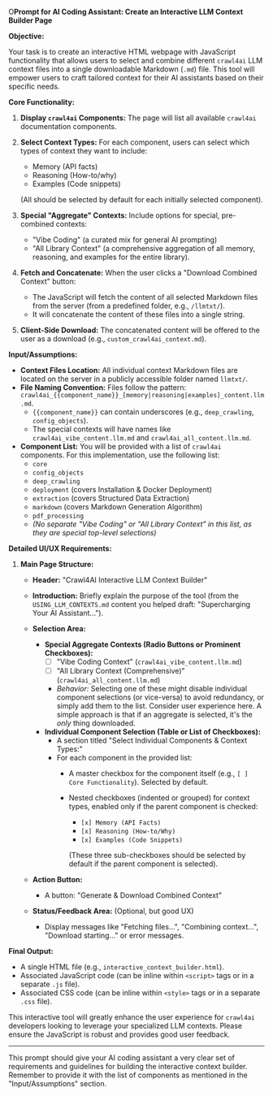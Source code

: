 
O**Prompt for AI Coding Assistant: Create an Interactive LLM Context Builder Page**

**Objective:**

Your task is to create an interactive HTML webpage with JavaScript functionality that allows users to select and combine different `crawl4ai` LLM context files into a single downloadable Markdown (`.md`) file. This tool will empower users to craft tailored context for their AI assistants based on their specific needs.

**Core Functionality:**

1.  **Display `crawl4ai` Components:** The page will list all available `crawl4ai` documentation components.
2.  **Select Context Types:** For each component, users can select which types of context they want to include:
    *   Memory (API facts)
    *   Reasoning (How-to/why)
    *   Examples (Code snippets)

    (All should be selected by default for each initially selected component).

3.  **Special "Aggregate" Contexts:** Include options for special, pre-combined contexts:
    *   "Vibe Coding" (a curated mix for general AI prompting)
    *   "All Library Context" (a comprehensive aggregation of all memory, reasoning, and examples for the entire library).
4.  **Fetch and Concatenate:** When the user clicks a "Download Combined Context" button:
    *   The JavaScript will fetch the content of all selected Markdown files from the server (from a predefined folder, e.g., `/llmtxt/`).
    *   It will concatenate the content of these files into a single string.
5.  **Client-Side Download:** The concatenated content will be offered to the user as a download (e.g., `custom_crawl4ai_context.md`).


**Input/Assumptions:**

*   **Context Files Location:** All individual context Markdown files are located on the server in a publicly accessible folder named `llmtxt/`.
*   **File Naming Convention:** Files follow the pattern: `crawl4ai_{{component_name}}_[memory|reasoning|examples]_content.llm.md`.
    *   `{{component_name}}` can contain underscores (e.g., `deep_crawling`, `config_objects`).
    *   The special contexts will have names like `crawl4ai_vibe_content.llm.md` and `crawl4ai_all_content.llm.md`.
*   **Component List:** You will be provided with a list of `crawl4ai` components. For this implementation, use the following list:
    *   `core`
    *   `config_objects`
    *   `deep_crawling`
    *   `deployment` (covers Installation & Docker Deployment)
    *   `extraction` (covers Structured Data Extraction)
    *   `markdown` (covers Markdown Generation Algorithm)
    *   `pdf_processing`
    *   *(No separate "Vibe Coding" or "All Library Context" in this list, as they are special top-level selections)*


**Detailed UI/UX Requirements:**

1.  **Main Page Structure:**
    *   **Header:** "Crawl4AI Interactive LLM Context Builder"
    *   **Introduction:** Briefly explain the purpose of the tool (from the `USING_LLM_CONTEXTS.md` content you helped draft: "Supercharging Your AI Assistant...").
    *   **Selection Area:**
        *   **Special Aggregate Contexts (Radio Buttons or Prominent Checkboxes):**
            *   [ ] "Vibe Coding Context" (`crawl4ai_vibe_content.llm.md`)
            *   [ ] "All Library Context (Comprehensive)" (`crawl4ai_all_content.llm.md`)
            *   *Behavior:* Selecting one of these might disable individual component selections (or vice-versa) to avoid redundancy, or simply add them to the list. Consider user experience here. A simple approach is that if an aggregate is selected, it's the *only* thing downloaded.
        *   **Individual Component Selection (Table or List of Checkboxes):**
            *   A section titled "Select Individual Components & Context Types:"
            *   For each component in the provided list:
                *   A master checkbox for the component itself (e.g., `[ ] Core Functionality`). Selected by default.
                *   Nested checkboxes (indented or grouped) for context types, enabled only if the parent component is checked:
                    *   `[x] Memory (API Facts)`
                    *   `[x] Reasoning (How-to/Why)`
                    *   `[x] Examples (Code Snippets)`

                    (These three sub-checkboxes should be selected by default if the parent component is selected).

    *   **Action Button:**
        *   A button: "Generate & Download Combined Context"
    *   **Status/Feedback Area:** (Optional, but good UX)
        *   Display messages like "Fetching files...", "Combining context...", "Download starting..." or error messages.



**Final Output:**

*   A single HTML file (e.g., `interactive_context_builder.html`).
*   Associated JavaScript code (can be inline within `<script>` tags or in a separate `.js` file).
*   Associated CSS code (can be inline within `<style>` tags or in a separate `.css` file).


This interactive tool will greatly enhance the user experience for `crawl4ai` developers looking to leverage your specialized LLM contexts. Please ensure the JavaScript is robust and provides good user feedback.

---

This prompt should give your AI coding assistant a very clear set of requirements and guidelines for building the interactive context builder. Remember to provide it with the list of components as mentioned in the "Input/Assumptions" section.